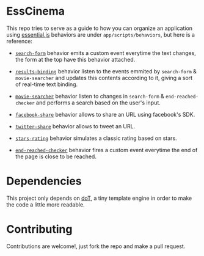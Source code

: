 EssCinema
=========

This repo tries to serve as a guide to how you can organize an application using [essential.js](https://github.com/roperzh/essential.js)
behaviors are under `app/scripts/behaviors`, but here is a reference:

- [`search-form`](https://github.com/roperzh/esscinema/blob/master/app/scripts/behaviors/search_form.js) behavior
  emits a custom event everytime the text changes, the form at the top have this behavior attached.
  
- [`results-binding`](https://github.com/roperzh/esscinema/blob/master/app/scripts/behaviors/results_binding.js) behavior
  listen to the events emmited by `search-form` & `movie-searcher` and updates this contents according to it, giving a sort of real-time
  text binding.
  
- [`movie-searcher`](https://github.com/roperzh/esscinema/blob/master/app/scripts/behaviors/movie_searcher.js) behavior
  listen to changes in `search-form` & `end-reached-checker` and performs a search based on the user's input.
  
- [`facebook-share`](https://github.com/roperzh/esscinema/blob/master/app/scripts/behaviors/facebook_share.js) behavior
  allows to share an URL using facebook's SDK.
  
- [`twitter-share`](https://github.com/roperzh/esscinema/blob/master/app/scripts/behaviors/twitter_share.js) behavior
  allows to tweet an URL.

- [`stars-rating`](https://github.com/roperzh/esscinema/blob/master/app/scripts/behaviors/stars_rating.js) behavior
  simulates a classic rating based on stars.
  
- [`end-reached-checker`](https://github.com/roperzh/esscinema/blob/master/app/scripts/behaviors/end_reached_checker.js) behavior
  fires a custom event everytime the end of the page is close to be reached.
  
Dependencies
===========

This project only depends on [doT](https://github.com/olado/doT), a tiny template engine in order to make the code a little more readable.


Contributing
============

Contributions are welcome!, just fork the repo and make a pull request.
